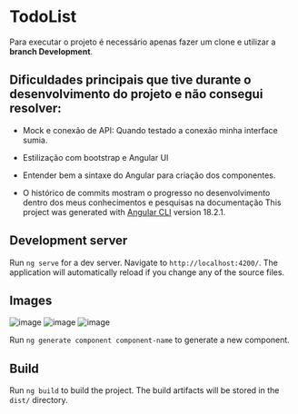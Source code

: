 # TodoList
Para executar o projeto é necessário apenas fazer um clone e utilizar a **branch Development**.

## Dificuldades principais que tive durante o desenvolvimento do projeto e não consegui resolver:
- Mock e conexão de API: Quando testado a conexão minha interface sumia.
- Estilização com bootstrap e Angular UI
- Entender bem a sintaxe do Angular para criação dos componentes.

- O histórico de commits mostram o progresso no desenvolvimento dentro dos meus conhecimentos e pesquisas na documentação
This project was generated with [Angular CLI](https://github.com/angular/angular-cli) version 18.2.1.

## Development server

Run `ng serve` for a dev server. Navigate to `http://localhost:4200/`. The application will automatically reload if you change any of the source files.

## Images
![image](https://github.com/user-attachments/assets/ba6ba4be-2ed9-4c97-9da6-0c0d5c15ee33)
![image](https://github.com/user-attachments/assets/252b47e4-4189-40f4-8a8a-d0debc05b5dc)
![image](https://github.com/user-attachments/assets/afb4f557-aa7e-4b50-9966-a90ad0a62ce8)


Run `ng generate component component-name` to generate a new component.
## Build

Run `ng build` to build the project. The build artifacts will be stored in the `dist/` directory.
